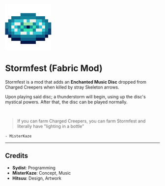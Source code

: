 ![icon]

# Stormfest (Fabric Mod)
Stormfest is a mod that adds an **Enchanted Music Disc** dropped from Charged Creepers when killed by stray Skeleton arrows.

Upon playing said disc; a thunderstorm will begin, using up the disc's mystical powers.
After that, the disc can be played normally.

<br>

> If you can farm Charged Creepers, you can farm Stormfest and literally have "lighting in a bottle"

`- MisterKaze`

___

## Credits

* **Sydist**: Programming
* **MisterKaze**: Concept, Music
* **Hitsuu**: Design, Artwork


[icon]: ./src/main/resources/assets/stormfest/icon.png